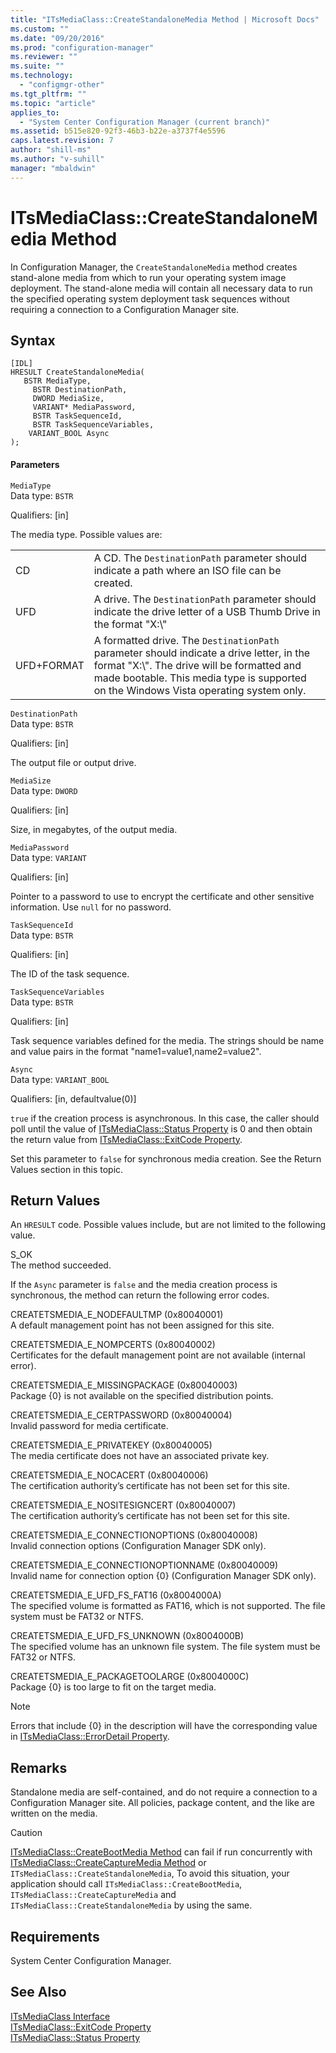 ```yaml
---
title: "ITsMediaClass::CreateStandaloneMedia Method | Microsoft Docs"
ms.custom: ""
ms.date: "09/20/2016"
ms.prod: "configuration-manager"
ms.reviewer: ""
ms.suite: ""
ms.technology:
  - "configmgr-other"
ms.tgt_pltfrm: ""
ms.topic: "article"
applies_to:
  - "System Center Configuration Manager (current branch)"
ms.assetid: b515e820-92f3-46b3-b22e-a3737f4e5596
caps.latest.revision: 7
author: "shill-ms"
ms.author: "v-suhill"
manager: "mbaldwin"
---
```

# ITsMediaClass::CreateStandaloneMedia Method
In Configuration Manager, the `CreateStandaloneMedia` method creates stand-alone media from which to run your operating system image deployment. The stand-alone media will contain all necessary data to run the specified operating system deployment task sequences without requiring a connection to a Configuration Manager site.  

## Syntax  

```  
[IDL]  
HRESULT CreateStandaloneMedia(  
   BSTR MediaType,  
     BSTR DestinationPath,  
     DWORD MediaSize,  
     VARIANT* MediaPassword,  
     BSTR TaskSequenceId,  
     BSTR TaskSequenceVariables,  
    VARIANT_BOOL Async  
);  
```  

#### Parameters  
 `MediaType`  
 Data type: `BSTR`  

 Qualifiers: [in]  

 The media type. Possible values are:  

|||  
|-|-|  
|CD|A CD. The `DestinationPath` parameter should indicate a path where an ISO file can be created.|  
|UFD|A drive. The `DestinationPath` parameter should indicate the drive letter of a USB Thumb Drive in the format "X:\\"|  
|UFD+FORMAT|A formatted drive. The `DestinationPath` parameter should indicate a drive letter, in the format "X:\\". The drive will be formatted and made bootable. This media type is supported on the Windows Vista operating system only.|  

 `DestinationPath`  
 Data type: `BSTR`  

 Qualifiers: [in]  

 The output file or output drive.  

 `MediaSize`  
 Data type: `DWORD`  

 Qualifiers: [in]  

 Size, in megabytes, of the output media.  

 `MediaPassword`  
 Data type: `VARIANT`  

 Qualifiers: [in]  

 Pointer to a password to use to encrypt the certificate and other sensitive information. Use `null` for no password.  

 `TaskSequenceId`  
 Data type: `BSTR`  

 Qualifiers: [in]  

 The ID of the task sequence.  

 `TaskSequenceVariables`  
 Data type: `BSTR`  

 Qualifiers: [in]  

 Task sequence variables defined for the media. The strings should be name and value pairs in the format "name1=value1,name2=value2".  

 `Async`  
 Data type: `VARIANT_BOOL`  

 Qualifiers: [in, defaultvalue(0)]  

 `true` if the creation process is asynchronous. In this case, the caller should poll until the value of [ITsMediaClass::Status Property](../../../develop/reference/misc/itsmediaclass--status-property.md) is 0 and then obtain the return value from [ITsMediaClass::ExitCode Property](../../../develop/reference/misc/itsmediaclass--exitcode-property.md).  

 Set this parameter to `false` for synchronous media creation. See the Return Values section in this topic.  

## Return Values  
 An `HRESULT` code. Possible values include, but are not limited to the following value.  

 S_OK  
 The method succeeded.  

 If the `Async` parameter is `false` and the media creation process is synchronous, the method can return the following error codes.  

 CREATETSMEDIA_E_NODEFAULTMP (0x80040001)  
 A default management point has not been assigned for this site.  

 CREATETSMEDIA_E_NOMPCERTS (0x80040002)  
 Certificates for the default management point are not available (internal error).  

 CREATETSMEDIA_E_MISSINGPACKAGE (0x80040003)  
 Package {0} is not available on the specified distribution points.  

 CREATETSMEDIA_E_CERTPASSWORD (0x80040004)  
 Invalid password for media certificate.  

 CREATETSMEDIA_E_PRIVATEKEY (0x80040005)  
 The media certificate does not have an associated private key.  

 CREATETSMEDIA_E_NOCACERT (0x80040006)  
 The certification authority’s certificate has not been set for this site.  

 CREATETSMEDIA_E_NOSITESIGNCERT (0x80040007)  
 The certification authority’s certificate has not been set for this site.  

 CREATETSMEDIA_E_CONNECTIONOPTIONS (0x80040008)  
 Invalid connection options (Configuration Manager SDK only).  

 CREATETSMEDIA_E_CONNECTIONOPTIONNAME (0x80040009)  
 Invalid name for connection option {0} (Configuration Manager SDK only).  

 CREATETSMEDIA_E_UFD_FS_FAT16 (0x8004000A)  
 The specified volume is formatted as FAT16, which is not supported. The file system must be FAT32 or NTFS.  

 CREATETSMEDIA_E_UFD_FS_UNKNOWN (0x8004000B)  
 The specified volume has an unknown file system. The file system must be FAT32 or NTFS.  

 CREATETSMEDIA_E_PACKAGETOOLARGE (0x8004000C)  
 Package {0} is too large to fit on the target media.  

> [!NOTE]
>  Errors that include {0} in the description will have the corresponding value in [ITsMediaClass::ErrorDetail Property](../../../develop/reference/misc/itsmediaclass--errordetail-property.md).  

## Remarks  
 Standalone media are self-contained, and do not require a connection to a Configuration Manager site. All policies, package content, and the like are written on the media.  

> [!CAUTION]
>  [ITsMediaClass::CreateBootMedia Method](../../../develop/reference/misc/itsmediaclass--createbootmedia-method.md) can fail if run concurrently with [ITsMediaClass::CreateCaptureMedia Method](../../../develop/reference/misc/itsmediaclass--createcapturemedia-method.md) or `ITsMediaClass::CreateStandaloneMedia`, To avoid this situation, your application should call `ITsMediaClass::CreateBootMedia`, `ITsMediaClass::CreateCaptureMedia` and `ITsMediaClass::CreateStandaloneMedia` by using the same.  

## Requirements  
 System Center Configuration Manager.  

## See Also  
 [ITsMediaClass Interface](../../../develop/reference/misc/itsmediaclass-interface.md)   
 [ITsMediaClass::ExitCode Property](../../../develop/reference/misc/itsmediaclass--exitcode-property.md)   
 [ITsMediaClass::Status Property](../../../develop/reference/misc/itsmediaclass--status-property.md)
